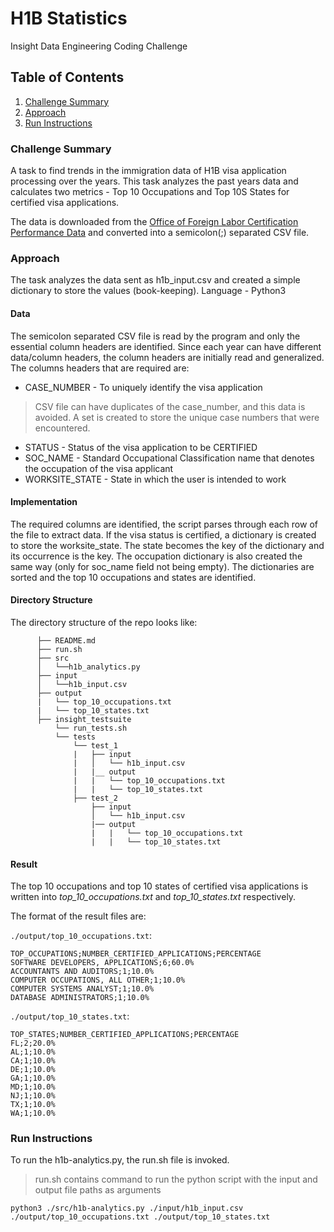 # H1B Statistics

Insight Data Engineering Coding Challenge

## Table of Contents
1. [Challenge Summary](README.md#challenge-summary)
2. [Approach](README.md#approach)
3. [Run Instructions](README.md#run-instructions)

### Challenge Summary
A task to find trends in the immigration data of H1B visa application processing over the years. This task analyzes the past years data and calculates two metrics - Top 10 Occupations and Top 10S States for certified visa applications.

The data is downloaded from the [Office of Foreign Labor Certification Performance Data](https://www.foreignlaborcert.doleta.gov/performancedata.cfm#dis) and converted into a semicolon(;) separated CSV file. 

### Approach
The task analyzes the data sent as h1b_input.csv and created a simple dictionary to store the values (book-keeping). 
Language - Python3

#### Data
The semicolon separated CSV file is read by the program and only the essential column headers are identified. Since each year can have different data/column headers, the column headers are initially read and generalized. The columns headers that are required are: 
* CASE_NUMBER - To uniquely identify the visa application
> CSV file can have duplicates of the case_number, and this data is avoided. A set is created to store the unique case numbers that were encountered.
* STATUS - Status of the visa application to be CERTIFIED
* SOC_NAME - Standard Occupational Classification name that denotes the occupation of the visa applicant
* WORKSITE_STATE - State in which the user is intended to work 

#### Implementation
The required columns are identified, the script parses through each row of the file to extract data. If the visa status is certified, a dictionary is created to store the worksite_state. The state becomes the key of the dictionary and its occurrence is the key. The occupation dictionary is also created the same way (only for soc_name field not being empty).
The dictionaries are sorted and the top 10 occupations and states are identified.

#### Directory Structure 
The directory structure of the repo looks like:
```
      ├── README.md 
      ├── run.sh
      ├── src
      │   └──h1b_analytics.py
      ├── input
      │   └──h1b_input.csv
      ├── output
      |   └── top_10_occupations.txt
      |   └── top_10_states.txt
      ├── insight_testsuite
          └── run_tests.sh
          └── tests
              └── test_1
              |   ├── input
              |   │   └── h1b_input.csv
              |   |__ output
              |   |   └── top_10_occupations.txt
              |   |   └── top_10_states.txt
              ├── test_2
                  ├── input
                  │   └── h1b_input.csv
                  |── output
                  |   |   └── top_10_occupations.txt
                  |   |   └── top_10_states.txt
```

#### Result
The top 10 occupations and top 10 states of certified visa applications is written into *top_10_occupations.txt* and *top_10_states.txt* respectively. 

The format of the result files are:

`./output/top_10_occupations.txt`:
```
TOP_OCCUPATIONS;NUMBER_CERTIFIED_APPLICATIONS;PERCENTAGE
SOFTWARE DEVELOPERS, APPLICATIONS;6;60.0%
ACCOUNTANTS AND AUDITORS;1;10.0%
COMPUTER OCCUPATIONS, ALL OTHER;1;10.0% 
COMPUTER SYSTEMS ANALYST;1;10.0%
DATABASE ADMINISTRATORS;1;10.0%
```
`./output/top_10_states.txt`:
```
TOP_STATES;NUMBER_CERTIFIED_APPLICATIONS;PERCENTAGE
FL;2;20.0%
AL;1;10.0%
CA;1;10.0%
DE;1;10.0%
GA;1;10.0%
MD;1;10.0%
NJ;1;10.0%
TX;1;10.0%
WA;1;10.0%
``` 
### Run Instructions
To run the h1b-analytics.py, the run.sh file is invoked. 
> run.sh contains command to run the python script with the input and output file paths as arguments

```
python3 ./src/h1b-analytics.py ./input/h1b_input.csv ./output/top_10_occupations.txt ./output/top_10_states.txt
```
